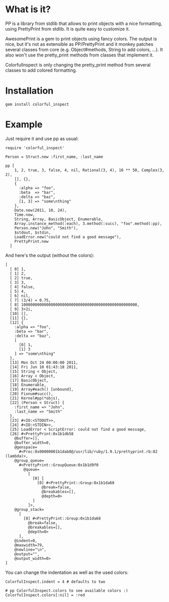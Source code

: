 # What is it?

PP is a library from stdlib that allows to print objects with a nice formatting,
using PrettyPrint from stdlib. It is quite easy to customize it.

AwesomePrint is a gem to print objects using fancy colors. The output is nice,
but it's not as extensible as PP/PrettyPrint and it monkey patches several
classes from core (e.g. Object#methods, String to add colors, …). It also won't
use the pretty_print methods from classes that implement it.

ColorfulInspect is only changing the pretty_print method from several classes to
add colored formatting.

# Installation

    gem install colorful_inspect

# Example

Just require it and use pp as usual:

    require 'colorful_inspect'

    Person = Struct.new :first_name, :last_name

    pp [
        1, 2, true, 3, false, 4, nil, Rational(3, 4), 10 ** 50, Complex(3, 2),
        [], {},
        {
          :alpha => "foo",
          :beta  => "bar",
          :delta => "baz",
          [1, 3] => "some\nthing"
        },
        Date.new(2011, 10, 24),
        Time.now,
        String, Array, BasicObject, Enumerable,
        Array.instance_method(:each), 3.method(:succ), "foo".method(:pp),
        Person.new("John", "Smith"),
        $stdout, $stdin,
        LoadError.new("could not find a good message"),
        PrettyPrint.new
      ]

And here's the output (without the colors):

    [
      [ 0] 1,
      [ 1] 2,
      [ 2] true,
      [ 3] 3,
      [ 4] false,
      [ 5] 4,
      [ 6] nil,
      [ 7] (3/4) ≈ 0.75,
      [ 8] 100000000000000000000000000000000000000000000000000,
      [ 9] 3+2i,
      [10] [],
      [11] {},
      [12] {
        :alpha => "foo",
        :beta => "bar",
        :delta => "baz",
        [
          [0] 1,
          [1] 3
        ] => "some\nthing"
      },
      [13] Mon Oct 24 00:00:00 2011,
      [14] Fri Jun 10 01:43:18 2011,
      [15] String < Object,
      [16] Array < Object,
      [17] BasicObject,
      [18] Enumerable,
      [19] Array#each() [unbound],
      [20] Fixnum#succ(),
      [21] Kernel#pp(*objs),
      [22] (Person < Struct) {
        :first_name => "John",
        :last_name => "Smith"
      },
      [23] #<IO:<STDOUT>>,
      [24] #<IO:<STDIN>>,
      [25] LoadError < ScriptError: could not find a good message,
      [26] #<PrettyPrint:0x1b1db58
        @buffer=[],
        @buffer_width=0,
        @genspace=
          #<Proc:0x00000001b1dab8@/usr/lib/ruby/1.9.1/prettyprint.rb:82 (lambda)>,
        @group_queue=
          #<PrettyPrint::GroupQueue:0x1b1d9f0
            @queue=
              [
                [0] [
                  [0] #<PrettyPrint::Group:0x1b1da68
                    @break=false,
                    @breakables=[],
                    @depth=0>
                ]
              ]>,
        @group_stack=
          [
            [0] #<PrettyPrint::Group:0x1b1da68
              @break=false,
              @breakables=[],
              @depth=0>
          ],
        @indent=0,
        @maxwidth=79,
        @newline="\n",
        @output="",
        @output_width=0>
    ]


You can change the indentation as well as the used colors:

    ColorfulInspect.indent = 4 # defaults to two

    # pp ColorfulInspect.colors to see available colors :)
    ColorfulInspect.colors[:nil] = :red
